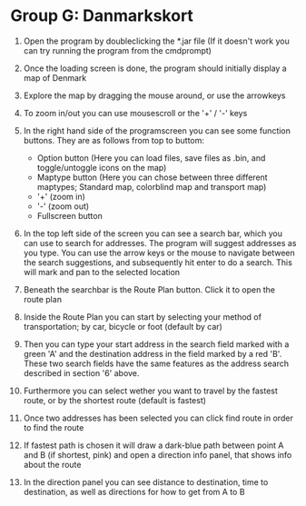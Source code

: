 Group G: Danmarkskort
============
1. Open the program by doubleclicking the *.jar file (If it doesn't work you can try running the program from the cmdprompt)
2. Once the loading screen is done, the program should initially display a map of Denmark
3. Explore the map by dragging the mouse around, or use the arrowkeys
4. To zoom in/out you can use mousescroll or the '+' / '-' keys
5. In the right hand side of the programscreen you can see some function buttons. They are as follows from top to buttom:
 
    - Option button (Here you can load files, save files as .bin, and toggle/untoggle icons on the map)
    - Maptype button (Here you can chose between three different maptypes; Standard map, colorblind map and transport map)
    - '+' (zoom in)
    - '-' (zoom out)
    - Fullscreen button 

6. In the top left side of the screen you can see a search bar, which you can use to search for addresses. The program will suggest addresses as you type. You can use the arrow keys or the mouse to navigate between the search suggestions, and subsequently hit enter to do a search. This will mark and pan to the selected location
7. Beneath the searchbar is the Route Plan button. Click it to open the route plan
8. Inside the Route Plan you can start by selecting your method of transportation; by car, bicycle or foot (default by car)
9. Then you can type your start address in the search field marked with a green 'A' and the destination address in the field marked by a red 'B'. These two search fields have the same features as the address search described in section '6' above.
10. Furthermore you can select wether you want to travel by the fastest route, or by the shortest route (default is fastest)
11. Once two addresses has been selected you can click find route in order to find the route
12. If fastest path is chosen it will draw a dark-blue path between point A and B (if shortest, pink)  and open a direction info panel, that shows info about the route
13. In the direction panel you can see distance to destination, time to destination, as well as directions for how to get from A to B
